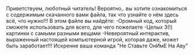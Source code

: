 Приветствуем, люботный читатель! Вероятно,. вы хотите ознакомиться с содержимым скачанного вами файла, так что узнайте о нём здесь всё, что нужно!!!
В этом файле вы найдёте:
-Оромный код, который сможете использовать для всего, для чего пожелаете
-Целых 3(!) картинки с самыми разными вещами
-Невероятный интерактив, выраженный настоящей компьютерной игрой, которая даже, может быть заработает!!!
Искренне ваша
  команда "Не Ставьте ОнИмЕ На Аву"

